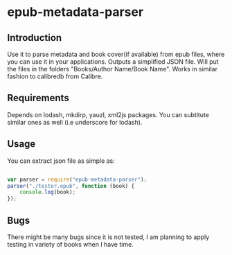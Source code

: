 # epub-metadata-parser

## Introduction 
Use it to parse metadata and book cover(if available) from epub files, where you can use it in your applications.
Outputs a simplified JSON file. Will put the files in the folders "Books/Author Name/Book Name".
Works in similar fashion to calibredb from Calibre.

## Requirements

Depends on lodash, mkdirp, yauzl, xml2js packages. You can subtitute similar ones as well (i.e underscore for lodash).

## Usage

You can extract json file as simple as: 

```javascript

var parser = require("epub-metadata-parser");
parser("./tester.epub", function (book) {
    console.log(book);
});

```
## Bugs

There might be many bugs since it is not tested, 
I am planning to apply testing in variety of books when I have time.

